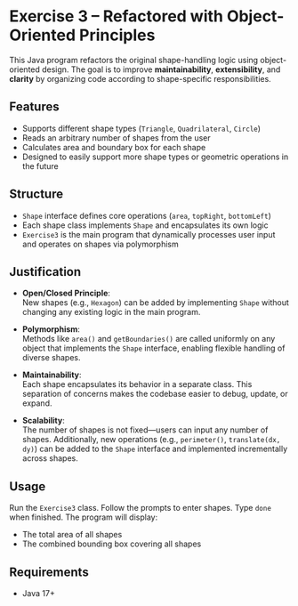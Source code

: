 # Exercise 3 – Refactored with Object-Oriented Principles

This Java program refactors the original shape-handling logic using object-oriented design. The goal is to improve **maintainability**, **extensibility**, and **clarity** by organizing code according to shape-specific responsibilities.

## Features

- Supports different shape types (`Triangle`, `Quadrilateral`, `Circle`)
- Reads an arbitrary number of shapes from the user
- Calculates area and boundary box for each shape
- Designed to easily support more shape types or geometric operations in the future

## Structure

- `Shape` interface defines core operations (`area`, `topRight`, `bottomLeft`)
- Each shape class implements `Shape` and encapsulates its own logic
- `Exercise3` is the main program that dynamically processes user input and operates on shapes via polymorphism

## Justification

- **Open/Closed Principle**:  
  New shapes (e.g., `Hexagon`) can be added by implementing `Shape` without changing any existing logic in the main program.

- **Polymorphism**:  
  Methods like `area()` and `getBoundaries()` are called uniformly on any object that implements the `Shape` interface, enabling flexible handling of diverse shapes.

- **Maintainability**:  
  Each shape encapsulates its behavior in a separate class. This separation of concerns makes the codebase easier to debug, update, or expand.

- **Scalability**:  
  The number of shapes is not fixed—users can input any number of shapes. Additionally, new operations (e.g., `perimeter()`, `translate(dx, dy)`) can be added to the `Shape` interface and implemented incrementally across shapes.

## Usage

Run the `Exercise3` class. Follow the prompts to enter shapes. Type `done` when finished. The program will display:

- The total area of all shapes
- The combined bounding box covering all shapes

## Requirements

- Java 17+

